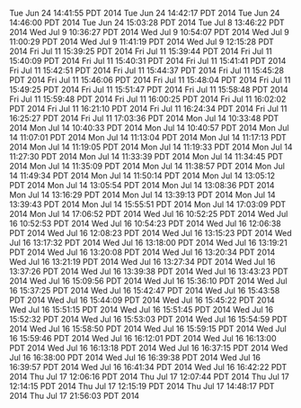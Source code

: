 Tue Jun 24 14:41:55 PDT 2014
Tue Jun 24 14:42:17 PDT 2014
Tue Jun 24 14:46:00 PDT 2014
Tue Jun 24 15:03:28 PDT 2014
Tue Jul  8 13:46:22 PDT 2014
Wed Jul  9 10:36:27 PDT 2014
Wed Jul  9 10:54:07 PDT 2014
Wed Jul  9 11:00:29 PDT 2014
Wed Jul  9 11:41:19 PDT 2014
Wed Jul  9 12:15:28 PDT 2014
Fri Jul 11 15:39:25 PDT 2014
Fri Jul 11 15:39:44 PDT 2014
Fri Jul 11 15:40:09 PDT 2014
Fri Jul 11 15:40:31 PDT 2014
Fri Jul 11 15:41:41 PDT 2014
Fri Jul 11 15:42:51 PDT 2014
Fri Jul 11 15:44:37 PDT 2014
Fri Jul 11 15:45:28 PDT 2014
Fri Jul 11 15:46:06 PDT 2014
Fri Jul 11 15:48:04 PDT 2014
Fri Jul 11 15:49:25 PDT 2014
Fri Jul 11 15:51:47 PDT 2014
Fri Jul 11 15:58:48 PDT 2014
Fri Jul 11 15:59:48 PDT 2014
Fri Jul 11 16:00:25 PDT 2014
Fri Jul 11 16:02:02 PDT 2014
Fri Jul 11 16:21:10 PDT 2014
Fri Jul 11 16:24:34 PDT 2014
Fri Jul 11 16:25:27 PDT 2014
Fri Jul 11 17:03:36 PDT 2014
Mon Jul 14 10:33:48 PDT 2014
Mon Jul 14 10:40:33 PDT 2014
Mon Jul 14 10:40:57 PDT 2014
Mon Jul 14 11:07:01 PDT 2014
Mon Jul 14 11:13:04 PDT 2014
Mon Jul 14 11:17:13 PDT 2014
Mon Jul 14 11:19:05 PDT 2014
Mon Jul 14 11:19:33 PDT 2014
Mon Jul 14 11:27:30 PDT 2014
Mon Jul 14 11:33:39 PDT 2014
Mon Jul 14 11:34:45 PDT 2014
Mon Jul 14 11:35:09 PDT 2014
Mon Jul 14 11:38:57 PDT 2014
Mon Jul 14 11:49:34 PDT 2014
Mon Jul 14 11:50:14 PDT 2014
Mon Jul 14 13:05:12 PDT 2014
Mon Jul 14 13:05:54 PDT 2014
Mon Jul 14 13:08:36 PDT 2014
Mon Jul 14 13:16:29 PDT 2014
Mon Jul 14 13:39:13 PDT 2014
Mon Jul 14 13:39:43 PDT 2014
Mon Jul 14 15:55:51 PDT 2014
Mon Jul 14 17:03:09 PDT 2014
Mon Jul 14 17:06:52 PDT 2014
Wed Jul 16 10:52:25 PDT 2014
Wed Jul 16 10:52:53 PDT 2014
Wed Jul 16 10:54:23 PDT 2014
Wed Jul 16 12:06:38 PDT 2014
Wed Jul 16 12:08:23 PDT 2014
Wed Jul 16 13:15:23 PDT 2014
Wed Jul 16 13:17:32 PDT 2014
Wed Jul 16 13:18:00 PDT 2014
Wed Jul 16 13:19:21 PDT 2014
Wed Jul 16 13:20:08 PDT 2014
Wed Jul 16 13:20:34 PDT 2014
Wed Jul 16 13:21:19 PDT 2014
Wed Jul 16 13:27:34 PDT 2014
Wed Jul 16 13:37:26 PDT 2014
Wed Jul 16 13:39:38 PDT 2014
Wed Jul 16 13:43:23 PDT 2014
Wed Jul 16 15:09:56 PDT 2014
Wed Jul 16 15:36:10 PDT 2014
Wed Jul 16 15:37:25 PDT 2014
Wed Jul 16 15:42:47 PDT 2014
Wed Jul 16 15:43:58 PDT 2014
Wed Jul 16 15:44:09 PDT 2014
Wed Jul 16 15:45:22 PDT 2014
Wed Jul 16 15:51:15 PDT 2014
Wed Jul 16 15:51:45 PDT 2014
Wed Jul 16 15:52:32 PDT 2014
Wed Jul 16 15:53:03 PDT 2014
Wed Jul 16 15:54:59 PDT 2014
Wed Jul 16 15:58:50 PDT 2014
Wed Jul 16 15:59:15 PDT 2014
Wed Jul 16 15:59:46 PDT 2014
Wed Jul 16 16:12:01 PDT 2014
Wed Jul 16 16:13:00 PDT 2014
Wed Jul 16 16:13:18 PDT 2014
Wed Jul 16 16:37:15 PDT 2014
Wed Jul 16 16:38:00 PDT 2014
Wed Jul 16 16:39:38 PDT 2014
Wed Jul 16 16:39:57 PDT 2014
Wed Jul 16 16:41:34 PDT 2014
Wed Jul 16 16:42:22 PDT 2014
Thu Jul 17 12:06:16 PDT 2014
Thu Jul 17 12:07:44 PDT 2014
Thu Jul 17 12:14:15 PDT 2014
Thu Jul 17 12:15:19 PDT 2014
Thu Jul 17 14:48:17 PDT 2014
Thu Jul 17 21:56:03 PDT 2014
